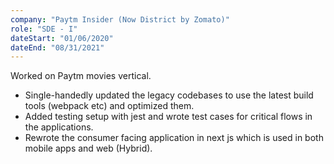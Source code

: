 ```yaml
---
company: "Paytm Insider (Now District by Zomato)"
role: "SDE - I"
dateStart: "01/06/2020"
dateEnd: "08/31/2021"
---
```


Worked on Paytm movies vertical. 
* Single-handedly updated the legacy codebases to use the latest build tools (webpack etc) and optimized them. 
* Added testing setup with jest and wrote test cases for critical flows in the applications. 
* Rewrote the consumer facing application in next js which is used in both mobile apps and web (Hybrid).